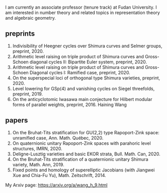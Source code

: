 I am currently an associate professor (tenure track) at Fudan University. I am interested in number theory and related topics in representation theory and algebraic geometry.


## preprints
1. Indivisibility of Heegner cycles over Shimura curves and Selmer groups, preprint, 2020.
2. Arithmetic level raising on triple product of Shimura curves and Gross-Schoen diagonal cycles II: Bipartite Euler system, preprint, 2020.
3. Arithmetic level raising on triple product of Shimura curves and Gross-Schoen Diagonal cycles I: Ramified case, preprint, 2020.
4. On the superspecial loci of orthogonal type Shimura varieties, preprint, 2020.
5. Level lowering for GSp(4) and vanishing cycles on Siegel threefolds, preprint, 2019.
6. On the anticyclotomic Iwasawa main conjecture for Hilbert modular forms of parallel weights, preprint, 2016.
Haining Wang

## papers
1. On the Bruhat-Tits stratification for GU(2,2) type Rapoport-Zink space: unramified case, Ann. Math. Québec, 2020.
2. On quaternionic unitary Rapoport-Zink spaces with parahoric level structures, IMRN, 2020.
3. Deligne-Lusztig varieties and basic EKOR strata, Bull. Math. Can, 2020.
4. On the Bruhat-Tits stratification of a quaternionic unitary Shimura variety, Math. Ann, 2019.
5. Fixed points and homology of superelliptic Jacobians (with Jiangwei Xue and Chia-Fu Yu), Math. Zeitschrift, 2014.

My Arxiv page: https://arxiv.org/a/wang_h_9.html
